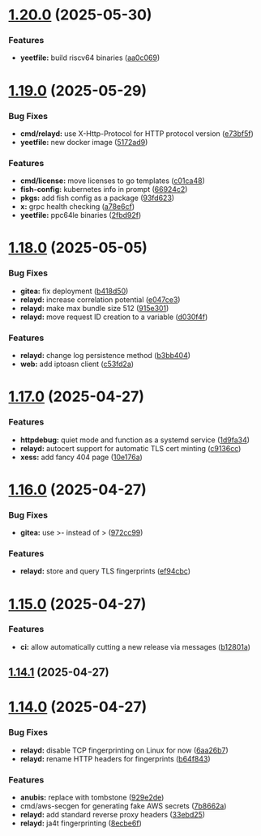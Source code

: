 # [1.20.0](https://github.com/Xe/x/compare/v1.19.0...v1.20.0) (2025-05-30)

### Features

- **yeetfile:** build riscv64 binaries ([aa0c069](https://github.com/Xe/x/commit/aa0c069cd638b4d3670385f3b9b0934eb186b720))

# [1.19.0](https://github.com/Xe/x/compare/v1.18.0...v1.19.0) (2025-05-29)

### Bug Fixes

- **cmd/relayd:** use X-Http-Protocol for HTTP protocol version ([e73bf5f](https://github.com/Xe/x/commit/e73bf5ffe9c36d7ffb2d8021795503edf0a3a156))
- **yeetfile:** new docker image ([5172ad9](https://github.com/Xe/x/commit/5172ad944aebe6ff44962848333d4912c744d1aa))

### Features

- **cmd/license:** move licenses to go templates ([c01ca48](https://github.com/Xe/x/commit/c01ca4894a0b04ac1cc12d24eda85670f4eaa625))
- **fish-config:** kubernetes info in prompt ([66924c2](https://github.com/Xe/x/commit/66924c2e03d4c0f8860c73875caa24561097aefe))
- **pkgs:** add fish config as a package ([93fd623](https://github.com/Xe/x/commit/93fd6232eb3b5ea22ed4666ec4e2c18b4765464a))
- **x:** grpc health checking ([a78e6cf](https://github.com/Xe/x/commit/a78e6cf59287d7bdf16d21272031d58bfdd38583))
- **yeetfile:** ppc64le binaries ([2fbd92f](https://github.com/Xe/x/commit/2fbd92f092075a26bfd5496742a51a421d72cf6e))

# [1.18.0](https://github.com/Xe/x/compare/v1.17.0...v1.18.0) (2025-05-05)

### Bug Fixes

- **gitea:** fix deployment ([b418d50](https://github.com/Xe/x/commit/b418d50b5d444916e71b06f295c79a10731e6211))
- **relayd:** increase correlation potential ([e047ce3](https://github.com/Xe/x/commit/e047ce314d7ea8b6ec398c1cb633e60ea61f06dc))
- **relayd:** make max bundle size 512 ([915e301](https://github.com/Xe/x/commit/915e3019e03ecb58acc833a503a3708c10b4456d))
- **relayd:** move request ID creation to a variable ([d030f4f](https://github.com/Xe/x/commit/d030f4fcb286791bb1b8be0bdf0d9f6193311b56))

### Features

- **relayd:** change log persistence method ([b3bb404](https://github.com/Xe/x/commit/b3bb404331ddf11b94b1d46a8567308903f94e4c))
- **web:** add iptoasn client ([c53fd2a](https://github.com/Xe/x/commit/c53fd2aad2e65fa362cab2a784488e83d6a9bfb3))

# [1.17.0](https://github.com/Xe/x/compare/v1.16.0...v1.17.0) (2025-04-27)

### Features

- **httpdebug:** quiet mode and function as a systemd service ([1d9fa34](https://github.com/Xe/x/commit/1d9fa34fa84cc125c68ab486d8bbc2dbe7a51f0e))
- **relayd:** autocert support for automatic TLS cert minting ([c9136cc](https://github.com/Xe/x/commit/c9136cc167ca0bbabce1196f88cfc1b302350f0a))
- **xess:** add fancy 404 page ([10e176a](https://github.com/Xe/x/commit/10e176a023ee1a4955160c86f0dc71a435bdf866))

# [1.16.0](https://github.com/Xe/x/compare/v1.15.0...v1.16.0) (2025-04-27)

### Bug Fixes

- **gitea:** use >- instead of > ([972cc99](https://github.com/Xe/x/commit/972cc990716c8593fc1f1d7061e6b707c6bccc51))

### Features

- **relayd:** store and query TLS fingerprints ([ef94cbc](https://github.com/Xe/x/commit/ef94cbcc7f9f90ef5c238413ee3305c305743a42))

# [1.15.0](https://github.com/Xe/x/compare/v1.14.1...v1.15.0) (2025-04-27)

### Features

- **ci:** allow automatically cutting a new release via messages ([b12801a](https://github.com/Xe/x/commit/b12801a2445bbaa8840acd00d76653100a4f6bbe))

## [1.14.1](https://github.com/Xe/x/compare/v1.14.0...v1.14.1) (2025-04-27)

# [1.14.0](https://github.com/Xe/x/compare/v1.13.6...v1.14.0) (2025-04-27)

### Bug Fixes

- **relayd:** disable TCP fingerprinting on Linux for now ([6aa26b7](https://github.com/Xe/x/commit/6aa26b7defa02515fcc8473b8c8603e5fbe45f3f))
- **relayd:** rename HTTP headers for fingerprints ([b64f843](https://github.com/Xe/x/commit/b64f8430190d0a49f8ec6a105e2978714342dd3e))

### Features

- **anubis:** replace with tombstone ([929e2de](https://github.com/Xe/x/commit/929e2debb8b9a63c44e3bb02387a6774821ccb99))
- cmd/aws-secgen for generating fake AWS secrets ([7b8662a](https://github.com/Xe/x/commit/7b8662a0a877fd708afc679b4898e0a54343fe7a))
- **relayd:** add standard reverse proxy headers ([33ebd25](https://github.com/Xe/x/commit/33ebd254071288ae5925b39cc59c3aba67cce499))
- **relayd:** ja4t fingerprinting ([8ecbe6f](https://github.com/Xe/x/commit/8ecbe6f42e0eed79e899178570690aab1ce67c3f))
